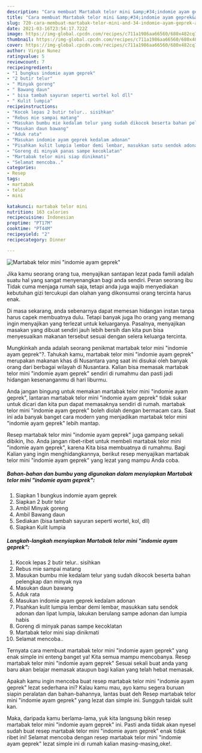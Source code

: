 ```yaml
---
description: "Cara membuat Martabak telor mini &amp;#34;indomie ayam geprek&amp;#34; yang nikmat dan Mudah Dibuat"
title: "Cara membuat Martabak telor mini &amp;#34;indomie ayam geprek&amp;#34; yang nikmat dan Mudah Dibuat"
slug: 720-cara-membuat-martabak-telor-mini-and-34-indomie-ayam-geprek-and-34-yang-nikmat-dan-mudah-dibuat
date: 2021-03-16T23:54:17.722Z
image: https://img-global.cpcdn.com/recipes/c711a1986aa66560/680x482cq70/martabak-telor-mini-indomie-ayam-geprek-foto-resep-utama.jpg
thumbnail: https://img-global.cpcdn.com/recipes/c711a1986aa66560/680x482cq70/martabak-telor-mini-indomie-ayam-geprek-foto-resep-utama.jpg
cover: https://img-global.cpcdn.com/recipes/c711a1986aa66560/680x482cq70/martabak-telor-mini-indomie-ayam-geprek-foto-resep-utama.jpg
author: Virgie Nunez
ratingvalue: 5
reviewcount: 7
recipeingredient:
- "1 bungkus indomie ayam geprek"
- "2 butir telur"
- " Minyak goreng"
- " Bawang daun"
- " bisa tambah sayuran seperti wortel kol dll"
- " Kulit lumpia"
recipeinstructions:
- "Kocok lepas 2 butir telur.. sisihkan"
- "Rebus mie sampai matang"
- "Masukan bumbu mie kedalam telur yang sudah dikocok beserta bahan pelengkap dan minyak nya"
- "Masukan daun bawang"
- "Aduk rata"
- "Masukan indomie ayam geprek kedalam adonan"
- "Pisahkan kulit lumpia lembar demi lembar, masukkan satu sendok adonan dan lipat lumpia, lakukan berulang sampe adonan dan lumpia habis"
- "Goreng di minyak panas sampe kecoklatan"
- "Martabak telor mini siap dinikmati"
- "Selamat mencoba.."
categories:
- Resep
tags:
- martabak
- telor
- mini

katakunci: martabak telor mini 
nutrition: 163 calories
recipecuisine: Indonesian
preptime: "PT17M"
cooktime: "PT44M"
recipeyield: "2"
recipecategory: Dinner

---
```



![Martabak telor mini &#34;indomie ayam geprek&#34;](https://img-global.cpcdn.com/recipes/c711a1986aa66560/680x482cq70/martabak-telor-mini-indomie-ayam-geprek-foto-resep-utama.jpg)

Jika kamu seorang orang tua, menyajikan santapan lezat pada famili adalah suatu hal yang sangat menyenangkan bagi anda sendiri. Peran seorang ibu Tidak cuma menjaga rumah saja, tetapi anda juga wajib menyediakan kebutuhan gizi tercukupi dan olahan yang dikonsumsi orang tercinta harus enak.

Di masa  sekarang, anda sebenarnya dapat memesan hidangan instan tanpa harus capek membuatnya dulu. Tetapi banyak juga lho orang yang memang ingin menyajikan yang terlezat untuk keluarganya. Pasalnya, menyajikan masakan yang dibuat sendiri jauh lebih bersih dan kita pun bisa menyesuaikan makanan tersebut sesuai dengan selera keluarga tercinta. 



Mungkinkah anda adalah seorang penikmat martabak telor mini &#34;indomie ayam geprek&#34;?. Tahukah kamu, martabak telor mini &#34;indomie ayam geprek&#34; merupakan makanan khas di Nusantara yang saat ini disukai oleh banyak orang dari berbagai wilayah di Nusantara. Kalian bisa memasak martabak telor mini &#34;indomie ayam geprek&#34; sendiri di rumahmu dan pasti jadi hidangan kesenanganmu di hari liburmu.

Anda jangan bingung untuk memakan martabak telor mini &#34;indomie ayam geprek&#34;, lantaran martabak telor mini &#34;indomie ayam geprek&#34; tidak sukar untuk dicari dan kita pun dapat memasaknya sendiri di rumah. martabak telor mini &#34;indomie ayam geprek&#34; boleh diolah dengan bermacam cara. Saat ini ada banyak banget cara modern yang menjadikan martabak telor mini &#34;indomie ayam geprek&#34; lebih mantap.

Resep martabak telor mini &#34;indomie ayam geprek&#34; juga gampang sekali dibikin, lho. Anda jangan ribet-ribet untuk membeli martabak telor mini &#34;indomie ayam geprek&#34;, karena Kita bisa membuatnya di rumahmu. Bagi Kalian yang ingin menghidangkannya, berikut resep menyajikan martabak telor mini &#34;indomie ayam geprek&#34; yang lezat yang mampu Anda coba.

<!--inarticleads1-->

##### Bahan-bahan dan bumbu yang digunakan dalam menyiapkan Martabak telor mini &#34;indomie ayam geprek&#34;:

1. Siapkan 1 bungkus indomie ayam geprek
1. Siapkan 2 butir telur
1. Ambil  Minyak goreng
1. Ambil  Bawang daun
1. Sediakan  (bisa tambah sayuran seperti wortel, kol, dll)
1. Siapkan  Kulit lumpia




<!--inarticleads2-->

##### Langkah-langkah menyiapkan Martabak telor mini &#34;indomie ayam geprek&#34;:

1. Kocok lepas 2 butir telur.. sisihkan
1. Rebus mie sampai matang
1. Masukan bumbu mie kedalam telur yang sudah dikocok beserta bahan pelengkap dan minyak nya
1. Masukan daun bawang
1. Aduk rata
1. Masukan indomie ayam geprek kedalam adonan
1. Pisahkan kulit lumpia lembar demi lembar, masukkan satu sendok adonan dan lipat lumpia, lakukan berulang sampe adonan dan lumpia habis
1. Goreng di minyak panas sampe kecoklatan
1. Martabak telor mini siap dinikmati
1. Selamat mencoba..




Ternyata cara membuat martabak telor mini &#34;indomie ayam geprek&#34; yang enak simple ini enteng banget ya! Kita semua mampu mencobanya. Resep martabak telor mini &#34;indomie ayam geprek&#34; Sesuai sekali buat anda yang baru akan belajar memasak ataupun bagi kalian yang telah hebat memasak.

Apakah kamu ingin mencoba buat resep martabak telor mini &#34;indomie ayam geprek&#34; lezat sederhana ini? Kalau kamu mau, ayo kamu segera buruan siapin peralatan dan bahan-bahannya, lantas buat deh Resep martabak telor mini &#34;indomie ayam geprek&#34; yang lezat dan simple ini. Sungguh taidak sulit kan. 

Maka, daripada kamu berlama-lama, yuk kita langsung bikin resep martabak telor mini &#34;indomie ayam geprek&#34; ini. Pasti anda tiidak akan nyesel sudah buat resep martabak telor mini &#34;indomie ayam geprek&#34; enak tidak ribet ini! Selamat mencoba dengan resep martabak telor mini &#34;indomie ayam geprek&#34; lezat simple ini di rumah kalian masing-masing,oke!.

